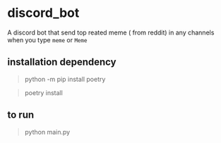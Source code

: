 # discord_bot
A discord bot that send top reated meme ( from reddit) in any channels when you type `meme` or `Meme`

## installation dependency  
> python -m pip install poetry

> poetry install

## to run 
> python main.py
